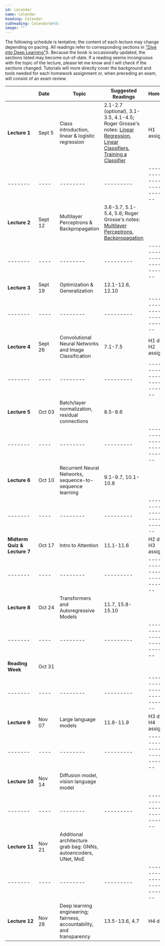 ```yaml
---
id: calendar
name: Calendar
heading: Calendar
subheading: Calendar&#58;
image: ""
---
```


The following schedule is tentative; the content of each lecture may change depending on pacing. All readings refer to corresponding sections in ["Dive into Deep Learning"](https://d2l.ai/)S. Because the book is occasionally updated, the sections listed may become out-of-date. If a reading seems incongruous with the topic of the lecture, please let me know and I will check if the sections changed. Tutorials will more directly cover the background and tools needed for each homework assignment or, when preceding an exam, will consist of an exam review.


|       | Date&nbsp;&nbsp;&nbsp;&nbsp;    | Topic | Suggested Readings  | Homework
|-------|----|--------|---------|------------------------------------------
| **Lecture&nbsp;1**| Sept 5 | 	Class introduction, linear & logistic regression| 2.1-2.7 (optional), 3.1-3.5, 4.1-4.5; Roger Grosse's notes: [Linear Regression](assets/readings/L01a.pdf), [Linear Classifiers](assets/readings/L01b.pdf), [Training a Classifier](assets/readings/L01c.pdf) | H1 assigned
|-------|----|--------|---------|------------------------------------------
| **Lecture&nbsp;2**| Sept 12  | Multilayer Perceptrons & Backpropagation | 3.6-3.7, 5.1-5.4, 5.6; Roger Grosse's notes: [Multilayer Perceptrons](assets/readings/L02a.pdf), [Backpropagation](assets/readings/L02b.pdf)  | 
|-------|----|--------|---------|------------------------------------------
| **Lecture&nbsp;3**| Sept 19  | Optimization & Generalization | 12.1-12.6, 12.10  | 
|-------|----|--------|---------|------------------------------------------
| **Lecture&nbsp;4** | Sept 26 | 	Convolutional Neural Networks and Image Classification  | 	7.1-7.5 |  H1 due, H2 assigned
|-------|----|--------|---------|------------------------------------------
| **Lecture&nbsp;5** | Oct 03  | Batch/layer normalization, residual connections |  8.5-8.6  |  
|-------|----|--------|---------|------------------------------------------
| **Lecture&nbsp;6** | Oct 10  | Recurrent Neural Networks, sequence-to-sequence learning |  9.1-9.7, 10.1-10.8	  |  
|-------|----|--------|---------|------------------------------------------
| **Midterm Quiz & Lecture 7** | Oct 17  | Intro to Attention  | 11.1-11.6 | H2 due, H3 assigned
|-------|----|--------|---------|------------------------------------------
| **Lecture&nbsp;8** | Oct 24  | Transformers and Autoregressive Models   |   11.7, 15.8-15.10   |  
|-------|----|--------|---------|------------------------------------------
| **Reading Week** | Oct 31  |   |  | 
|-------|----|--------|---------|------------------------------------------
| **Lecture&nbsp;9** | Nov 07  | Large language models | 11.8-11.9 |  H3 due, H4 assigned
|-------|----|--------|---------|------------------------------------------
| **Lecture&nbsp;10** | Nov 14  | 	Diffusion model, vision language model |   |  
|-------|----|--------|---------|------------------------------------------
| **Lecture&nbsp;11** | Nov 21  | Additional architecture grab bag: GNNs, autoencoders, UNet, MoE  |  |
|-------|----|--------|---------|------------------------------------------
| **Lecture&nbsp;12** | Nov 28  | Deep learning engineering; fairness, accountability, and transparency |  13.5-13.6, 4.7  |  	H4 due
